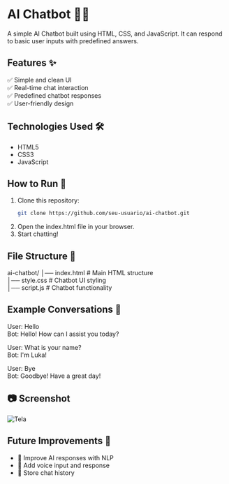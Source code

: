 # AI Chatbot 🤖💬  

A simple AI Chatbot built using HTML, CSS, and JavaScript. It can respond to basic user inputs with predefined answers.  

## Features ✨  
✅ Simple and clean UI  
✅ Real-time chat interaction  
✅ Predefined chatbot responses  
✅ User-friendly design  

## Technologies Used 🛠️  
- HTML5  
- CSS3  
- JavaScript  

## How to Run 🚀  
1. Clone this repository:  
   ```bash
   git clone https://github.com/seu-usuario/ai-chatbot.git
2. Open the index.html file in your browser.
3. Start chatting!

## File Structure 📂
ai-chatbot/
│── index.html      # Main HTML structure  
│── style.css       # Chatbot UI styling  
│── script.js       # Chatbot functionality  

## Example Conversations 💬
User: Hello  
Bot: Hello! How can I assist you today?  

User: What is your name?  
Bot: I'm Luka!  

User: Bye  
Bot: Goodbye! Have a great day!  

## 📷 Screenshot
![Tela](https://github.com/user-attachments/assets/983fb611-b2b0-4e1f-a1e1-d50e7c731d80)

## Future Improvements 🚀
- 🔹 Improve AI responses with NLP
- 🔹 Add voice input and response
- 🔹 Store chat history

